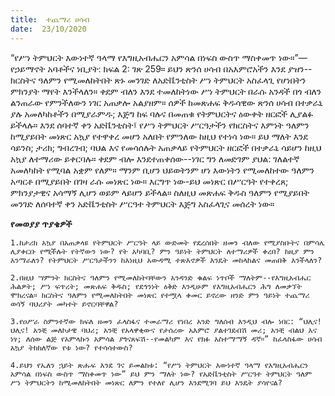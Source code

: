 ```yaml
---
title:  ተጨማሪ ሀሳብ
date:  23/10/2020
---
```


“የሥነ ትምህርት እውነተኛ ዓላማ የእግዚአብሔርን አምሳል በነፍስ ውስጥ ማስቀመጥ ነው።”—የኃይማኖት አባቶችና ነቢያት: ክፍል 2: ገጽ 259።  ይህን ጽንሰ ሀሳብ በአእምሮአችን እንደ ያዝን--ክርስትና ዓለምን የሚመለከትበት ጽኑ መንገድ ለአድቬንቲስት ሥነ ትምህርት አስፈላጊ የሆነበትን ምክንያት ማየት እንችላለን። ቀደም ብለን እንደ ተመለከትነው ሥነ ትምህርት በራሱ አንዳች በጎ ብለን ልንጠራው የምንችለውን ነገር አጠቃሎ አልያዘም። ሰዎች ከመጽሐፍ ቅዱሳዊው ጽንሰ ሀሳብ በተቃራኒ ያሉ አመለካከቶችን በሚያራምዱ; እጅግ ከፍ ባሉና በመጠቁ የትምህርትና ዕውቀት ዘርፎች ሊያልፉ ይችላሉ። እንደ ሰባተኛ ቀን አድቬንቲስት፤ የሥነ ትምህርት  			  ሥርዓታችን የክርስትና እምነት ዓለምን ከሚያይበት መነጽር አኳያ የተዋቀረ መሆን አለበት የምንለው ከዚህ የተነሳ ነው። ይህ ማለት እንደ ሳይንስ; ታሪክ; ግብረገብ; ባህል እና የመሳሰሉት አጠቃላይ የትምህርት ዘርፎች በተቃራኒ ሳይሆን ከዚህ አኳያ ለተማሪው ይቀርባሉ። ቀደም ብሎ እንደተጠቀሰው--ነገር ግን ለመድገም ያህል: ገለልተኛ አመለካከት የሚባል አቋም የለም። ማንም ቢሆን ህይወትንም ሆነ እውነትን የሚመለከተው ዓለምን አጣርቶ በሚያይበት በገዛ ራሱ መነጽር ነው። እርግጥ ነው-ይህ መነጽር በሥርዓት የተቀረጸ; ምክንያታዊና አሳማኝ ሊሆን ወይም ላይሆን ይችላል። ስለዚህ መጽሐፍ ቅዱስ ዓለምን የሚያይበት መንገድ ለሰባተኛ ቀን አድቬንቲስት ሥርዓተ ትምህርት እጅግ አስፈላጊና መሰረት ነው።

**የመወያያ ጥያቄዎች**

`1.ከታሪክ አኳያ በአጠቃላዩ የትምህርት ሥርዓት ላይ ውድመት የደረሰበት ዘመን ብለው የሚያስቡትና በምሳሌ ሊያቀርቡ የሚችሉት የትኛውን ነው? የት አካባቢ? ምን ዓይነት ትምህርት ለተማሪዎች ቀረበ? ከዚያ ምን እንማራለን? የትምህርት ሥርዓታችንን ከእነዚህ አውዳሚ ተጽእኖዎች እንዴት መከላከልና መጠበቅ እንችላለን?`

`2.በዚህ ሣምንት ክርስትና ዓለምን የሚመለከትባቸውን አንዳንድ ቁልፍ ነጥቦች ማለትም--የእግዚአብሔር ሕልዎት; ሥነ ፍጥረት; መጽሐፍ ቅዱስ; የደኅንነት ዕቅድ እንዲሁም የእግዚአብሔርን ሕግ ለመቃኘት ሞክረናል። ክርስትና ዓለምን የሚመለከትበት መነጽር የተሟላ ቀመር ይኖረው ዘንድ ምን ዓይነት ተጨማሪ ወሳኝ ባህሪያት መካተት ይኖርባቸዋል?`

`3.የዐሥራ ስምንተኛው ክፍለ ዘመን ፈላስፋና ተመራማሪ የነበረ አንድ ግለሰብ እንዲህ ብሎ ነበር: “ህሊና! ህሊና! አንቺ መለኮታዊ ባህሪ; አንቺ የአላዋቂውና የታሰረው አእምሮ ያልተገደብሽ መሪ; አንቺ ብልህ እና ነፃ; ለሰው ልጅ የአምላኩን አምሳል ያጎናጸፍሽ--የመልካም እና የክፉ አስተማማኝ ዳኛ።” ከፈላስፋው ሀሳብ አኳያ ትክክለኛው የቱ ነው? የተሳሳተውስ?`

`4.ይህን የኤለን ኋይት ጽሑፍ እንደ ገና ይመልከቱ: “የሥነ ትምህርት እውነተኛ ዓላማ የእግዚአብሔርን አምሳል በነፍስ ውስጥ ማስቀመጥ ነው” ይህ ምን ማለት ነው? የአድቬንቲስት ሥርዓተ ትምህርት ዓለም ሥነ ትምህርትን ከሚመለከትበት መነጽር ለምን የተለየ ሊሆን እንደሚገባ ይህ እንዴት ያሳየናል?`